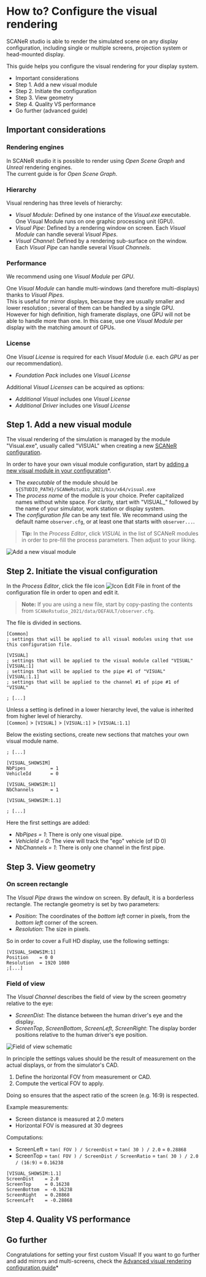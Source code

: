 # How to? Configure the visual rendering

SCANeR studio is able to render the simulated scene on any display configuration, including single or multiple screens, projection system or head-mounted display.

This guide helps you configure the visual rendering for your display system.

* Important considerations
* Step 1. Add a new visual module
* Step 2. Initiate the configuration
* Step 3. View geometry
* Step 4. Quality VS performance
* Go further (advanced guide)

## Important considerations

### Rendering engines

In SCANeR studio it is possible to render using *Open Scene Graph* and *Unreal* rendering engines.  
The current guide is for *Open Scene Graph*.

### Hierarchy

Visual rendering has three levels of hierarchy:
* *Visual Module*: Defined by one instance of the *Visual.exe* executable. One Visual Module runs on one graphic processing unit (GPU).
* *Visual Pipe*: Defined by a rendering window on screen. Each *Visual Module* can handle several *Visual Pipes*.
* *Visual Channel*: Defined by a rendering sub-surface on the window. Each *Visual Pipe* can handle several *Visual Channels*.

### Performance

We recommend using one *Visual Module* per *GPU*.

One *Visual Module* can handle multi-windows (and therefore multi-displays) thanks to *Visual Pipes*.  
This is useful for mirror displays, because they are usually smaller and lower resolution ; several of them can be handled by a single GPU.  
However for high definition, high framerate displays, one GPU will not be able to handle more than one. In this case, use one *Visual Module* per display with the matching amount of GPUs.

### License

One *Visual License* is required for each *Visual Module* (i.e. each *GPU* as per our recommendation).
* *Foundation Pack* includes one *Visual License*

Additional *Visual Licenses* can be acquired as options:
* *Additional Visual* includes one *Visual License*
* *Additional Driver* includes one *Visual License*

## Step 1. Add a new visual module

The visual rendering of the simulation is managed by the module "Visual.exe", usually called "VISUAL" when creating a new [SCANeR configuration](../HT_Create_custom_work_environment/HT_Create_A_New_Workspace.html).

In order to have your own visual module configuration, start by [adding a new visual module in your configuration](../HT_Add_module/Add_module.md)*.
* The *executable* of the module should be `${STUDIO_PATH}/SCANeRstudio_2021/bin/x64/visual.exe`
* The *process name* of the module is your choice.
  Prefer capitalized names without white space.
  For clarity, start with "VISUAL_" followed by the name of your simulator, work station or display system.
* The *configuration file* can be any text file. We recommand using the default name `observer.cfg`, or at least one that starts with `observer...`.
> **Tip:** In the *Process Editor*, click *VISUAL* in the list of SCANeR modules in order to pre-fill the process parameters. Then adjust to your liking.

![Add a new visual module](./assets/v1.png)

## Step 2. Initiate the visual configuration

In the *Process Editor*, click the file icon ![Icon Edit File](./assets/icon_edit.png) in front of the configuration file in order to open and edit it.

> **Note:** If you are using a new file, start by copy-pasting the contents from `SCANeRstudio_2021/data/DEFAULT/observer.cfg`.

The file is divided in sections.
```
[Common]
; settings that will be applied to all visual modules using that use this configuration file.

[VISUAL]
; settings that will be applied to the visual module called "VISUAL"
[VISUAL:1]
; settings that will be applied to the pipe #1 of "VISUAL"
[VISUAL:1.1]
; settings that will be applied to the channel #1 of pipe #1 of "VISUAL"

; [...]
```

Unless a setting is defined in a lower hierarchy level, the value is inherited from higher level of hierarchy.  
`[Common]` > `[VISUAL]` > `[VISUAL:1]` > `[VISUAL:1.1]`

Below the existing sections, create new sections that matches your own visual module name.
```
; [...]

[VISUAL_SHOWSIM]
NbPipes			= 1
VehicleId		= 0

[VISUAL_SHOWSIM:1]
NbChannels		= 1

[VISUAL_SHOWSIM:1.1]

; [...]
```
Here the first settings are added:
* *NbPipes = 1*: There is only one visual pipe.
* *VehicleId = 0*: The view will track the "ego" vehicle (of ID 0)
* *NbChannels = 1*: There is only one channel in the first pipe.

## Step 3. View geometry

### On screen rectangle

The *Visual Pipe* draws the window on screen. By default, it is a borderless rectangle. The rectangle geometry is set by two parameters:
* *Position*: The coordinates of the *bottom left* corner in pixels, from the *bottom left* corner of the screen.
* *Resolution*: The size in pixels.

So in order to cover a Full HD display, use the following settings:
```
[VISUAL_SHOWSIM:1]
Position    = 0 0
Resolution  = 1920 1080
;[...]
```

### Field of view

The *Visual Channel* describes the field of view by the screen geometry relative to the eye:
* *ScreenDist*: The distance between the human driver's eye and the display.
* *ScreenTop*, *ScreenBottom*, *ScreenLeft*, *ScreenRight*: The display border positions relative to the human driver's eye position.

![Field of view schematic](./assets/Observer_cfg.png)

In principle the settings values should be the result of measurement on the actual displays, or from the simulator's CAD.

1. Define the horizontal FOV from measurement or CAD.
2. Compute the vertical FOV to apply.

Doing so ensures that the aspect ratio of the screen (e.g. 16:9) is respected.

Example measurements:
* Screen distance is measured at 2.0 meters
* Horizontal FOV is measured at 30 degrees

Computations:
* ScreenLeft = `tan( FOV ) / ScreenDist` = `tan( 30 ) / 2.0` = `0.28868`
* ScreenTop = `tan( FOV ) / ScreenDist / ScreenRatio` = `tan( 30 ) / 2.0 / (16:9)` = `0.16238`

```
[VISUAL_SHOWSIM:1.1]
ScreenDist    = 2.0
ScreenTop     = 0.16238
ScreenBottom  = -0.16238
ScreenRight   = 0.28868
ScreenLeft    = -0.28868
```

## Step 4. Quality VS performance

## Go further

Congratulations for setting your first custom Visual!
If you want to go further and add mirrors and multi-screens, check the [Advanced visual rendering configuration guide](./HT_configure_visual_advanced.md)*

